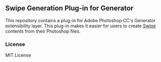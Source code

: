 ## Swipe Generation Plug-in for Generator

This repository contains a plug-in for Adobe Photoshop CC's Generator extensibility layer.
This plug-in makes it easier for users to create [Swipe](https://github.com/swipe-org/swipe) contents from their Photoshop files.

### License

MIT License

